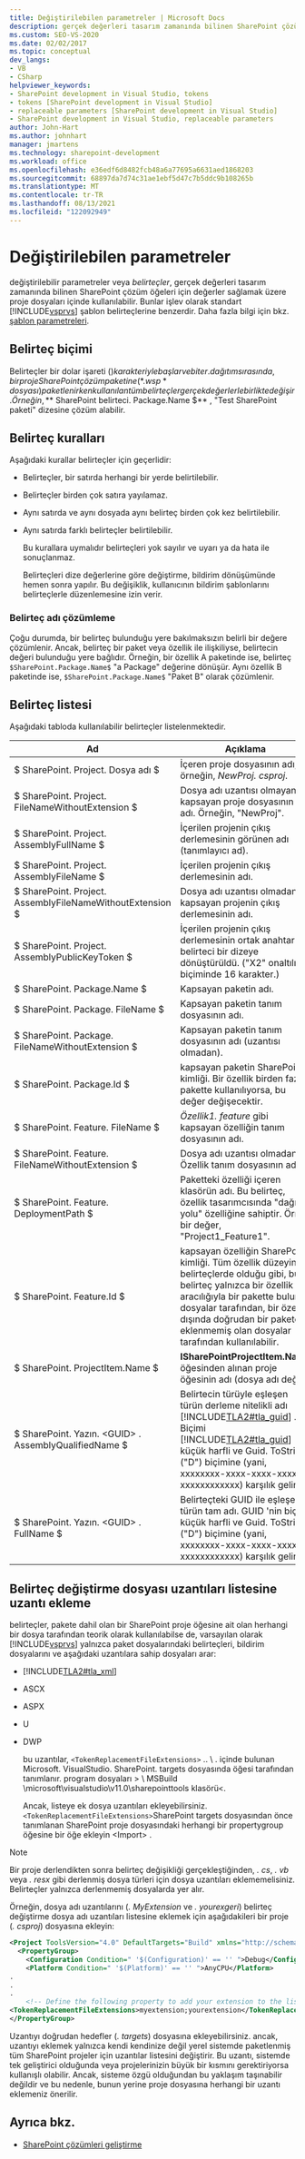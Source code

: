 ```yaml
---
title: Değiştirilebilen parametreler | Microsoft Docs
description: gerçek değerleri tasarım zamanında bilinen SharePoint çözüm öğeleri için proje dosyaları içinde değerler belirten değiştirilebilen parametreleri (belirteçleri) gözden geçirin.
ms.custom: SEO-VS-2020
ms.date: 02/02/2017
ms.topic: conceptual
dev_langs:
- VB
- CSharp
helpviewer_keywords:
- SharePoint development in Visual Studio, tokens
- tokens [SharePoint development in Visual Studio]
- replaceable parameters [SharePoint development in Visual Studio]
- SharePoint development in Visual Studio, replaceable parameters
author: John-Hart
ms.author: johnhart
manager: jmartens
ms.technology: sharepoint-development
ms.workload: office
ms.openlocfilehash: e36edf6d8482fcb48a6a77695a6631aed1868203
ms.sourcegitcommit: 68897da7d74c31ae1ebf5d47c7b5ddc9b108265b
ms.translationtype: MT
ms.contentlocale: tr-TR
ms.lasthandoff: 08/13/2021
ms.locfileid: "122092949"
---
```

# <a name="replaceable-parameters"></a>Değiştirilebilen parametreler
  değiştirilebilir parametreler veya *belirteçler*, gerçek değerleri tasarım zamanında bilinen SharePoint çözüm öğeleri için değerler sağlamak üzere proje dosyaları içinde kullanılabilir. Bunlar işlev olarak standart [!INCLUDE[vsprvs](../sharepoint/includes/vsprvs-md.md)] şablon belirteçlerine benzerdir. Daha fazla bilgi için bkz. [şablon parametreleri](../ide/template-parameters.md).

## <a name="token-format"></a>Belirteç biçimi
 Belirteçler bir dolar işareti ($) karakteriyle başlar ve biter. dağıtım sırasında, bir proje SharePoint çözüm paketine (*. wsp* dosyası) paketlenirken kullanılan tüm belirteçler gerçek değerlerle birlikte değişir. Örneğin, **$ SharePoint belirteci. Package.Name $** , "Test SharePoint paketi" dizesine çözüm alabilir.

## <a name="token-rules"></a>Belirteç kuralları
 Aşağıdaki kurallar belirteçler için geçerlidir:

- Belirteçler, bir satırda herhangi bir yerde belirtilebilir.

- Belirteçler birden çok satıra yayılamaz.

- Aynı satırda ve aynı dosyada aynı belirteç birden çok kez belirtilebilir.

- Aynı satırda farklı belirteçler belirtilebilir.

  Bu kurallara uymalıdır belirteçleri yok sayılır ve uyarı ya da hata ile sonuçlanmaz.

  Belirteçleri dize değerlerine göre değiştirme, bildirim dönüşümünde hemen sonra yapılır. Bu değişiklik, kullanıcının bildirim şablonlarını belirteçlerle düzenlemesine izin verir.

### <a name="token-name-resolution"></a>Belirteç adı çözümleme
 Çoğu durumda, bir belirteç bulunduğu yere bakılmaksızın belirli bir değere çözümlenir. Ancak, belirteç bir paket veya özellik ile ilişkiliyse, belirtecin değeri bulunduğu yere bağlıdır. Örneğin, bir özellik A paketinde ise, belirteç `$SharePoint.Package.Name$` "a Package" değerine dönüşür. Aynı özellik B paketinde ise, `$SharePoint.Package.Name$` "Paket B" olarak çözümlenir.

## <a name="tokens-list"></a>Belirteç listesi
 Aşağıdaki tabloda kullanılabilir belirteçler listelenmektedir.

|Ad|Açıklama|
|----------|-----------------|
|$ SharePoint. Project. Dosya adı $|İçeren proje dosyasının adı, örneğin, *NewProj. csproj*.|
|$ SharePoint. Project. FileNameWithoutExtension $|Dosya adı uzantısı olmayan kapsayan proje dosyasının adı. Örneğin, "NewProj".|
|$ SharePoint. Project. AssemblyFullName $|İçerilen projenin çıkış derlemesinin görünen adı (tanımlayıcı ad).|
|$ SharePoint. Project. AssemblyFileName $|İçerilen projenin çıkış derlemesinin adı.|
|$ SharePoint. Project. AssemblyFileNameWithoutExtension $|Dosya adı uzantısı olmadan, kapsayan projenin çıkış derlemesinin adı.|
|$ SharePoint. Project. AssemblyPublicKeyToken $|İçerilen projenin çıkış derlemesinin ortak anahtar belirteci bir dizeye dönüştürüldü. ("X2" onaltılık biçiminde 16 karakter.)|
|$ SharePoint. Package.Name $|Kapsayan paketin adı.|
|$ SharePoint. Package. FileName $|Kapsayan paketin tanım dosyasının adı.|
|$ SharePoint. Package. FileNameWithoutExtension $|Kapsayan paketin tanım dosyasının adı (uzantısı olmadan).|
|$ SharePoint. Package.Id $|kapsayan paketin SharePoint kimliği. Bir özellik birden fazla pakette kullanılıyorsa, bu değer değişecektir.|
|$ SharePoint. Feature. FileName $|*Özellik1. feature* gibi kapsayan özelliğin tanım dosyasının adı.|
|$ SharePoint. Feature. FileNameWithoutExtension $|Dosya adı uzantısı olmadan Özellik tanım dosyasının adı.|
|$ SharePoint. Feature. DeploymentPath $|Paketteki özelliği içeren klasörün adı. Bu belirteç, özellik tasarımcısında "dağıtım yolu" özelliğine sahiptir. Örnek bir değer, "Project1_Feature1".|
|$ SharePoint. Feature.Id $|kapsayan özelliğin SharePoint kimliği. Tüm özellik düzeyinde belirteçlerde olduğu gibi, bu belirteç yalnızca bir özellik aracılığıyla bir pakette bulunan dosyalar tarafından, bir özellik dışında doğrudan bir pakete eklenmemiş olan dosyalar tarafından kullanılabilir.|
|$ SharePoint. ProjectItem.Name $|**ISharePointProjectItem.Name** öğesinden alınan proje öğesinin adı (dosya adı değil).|
|$ SharePoint. Yazın. \<GUID> . AssemblyQualifiedName $|Belirtecin türüyle eşleşen türün derleme nitelikli adı [!INCLUDE[TLA2#tla_guid](../sharepoint/includes/tla2sharptla-guid-md.md)] . Biçimi [!INCLUDE[TLA2#tla_guid](../sharepoint/includes/tla2sharptla-guid-md.md)] küçük harfli ve Guid. ToString ("D") biçimine (yani, xxxxxxxx-xxxx-xxxx-xxxx-xxxxxxxxxxxx) karşılık gelir.|
|$ SharePoint. Yazın. \<GUID> . FullName $|Belirteçteki GUID ile eşleşen türün tam adı. GUID 'nin biçimi küçük harfli ve Guid. ToString ("D") biçimine (yani, xxxxxxxx-xxxx-xxxx-xxxx-xxxxxxxxxxxx) karşılık gelir.|

## <a name="add-extensions-to-the-token-replacement-file-extensions-list"></a>Belirteç değiştirme dosyası uzantıları listesine uzantı ekleme
 belirteçler, pakete dahil olan bir SharePoint proje öğesine ait olan herhangi bir dosya tarafından teorik olarak kullanılabilse de, varsayılan olarak [!INCLUDE[vsprvs](../sharepoint/includes/vsprvs-md.md)] yalnızca paket dosyalarındaki belirteçleri, bildirim dosyalarını ve aşağıdaki uzantılara sahip dosyaları arar:

- [!INCLUDE[TLA2#tla_xml](../sharepoint/includes/tla2sharptla-xml-md.md)]

- ASCX

- ASPX

- U

- DWP

  bu uzantılar, `<TokenReplacementFileExtensions>` .. \\ . içinde bulunan Microsoft. VisualStudio. SharePoint. targets dosyasında öğesi tarafından tanımlanır. program dosyaları \> \ MSBuild \microsoft\visualstudio\v11.0\sharepointtools klasörü<.

  Ancak, listeye ek dosya uzantıları ekleyebilirsiniz. `<TokenReplacementFileExtensions>`SharePoint targets dosyasından önce tanımlanan SharePoint proje dosyasındaki herhangi bir propertygroup öğesine bir öğe ekleyin \<Import> .

> [!NOTE]
> Bir proje derlendikten sonra belirteç değişikliği gerçekleştiğinden, *. cs*, *. vb* veya *. resx* gibi derlenmiş dosya türleri için dosya uzantıları eklememelisiniz. Belirteçler yalnızca derlenmemiş dosyalarda yer alır.

 Örneğin, dosya adı uzantılarını (*. MyExtension* ve *. yourexgeri*) belirteç değiştirme dosya adı uzantıları listesine eklemek için aşağıdakileri bir proje (*. csproj*) dosyasına ekleyin:

```xml
<Project ToolsVersion="4.0" DefaultTargets="Build" xmlns="http://schemas.microsoft.com/developer/msbuild/2003">
  <PropertyGroup>
    <Configuration Condition=" '$(Configuration)' == '' ">Debug</Configuration>
    <Platform Condition=" '$(Platform)' == '' ">AnyCPU</Platform>
.
.
.
    <!-- Define the following property to add your extension to the list of token replacement file extensions.  -->
<TokenReplacementFileExtensions>myextension;yourextension</TokenReplacementFileExtensions>
</PropertyGroup>
```

 Uzantıyı doğrudan hedefler (*. targets*) dosyasına ekleyebilirsiniz. ancak, uzantıyı eklemek yalnızca kendi kendinize değil yerel sistemde paketlenmiş tüm SharePoint projeler için uzantılar listesini değiştirir. Bu uzantı, sistemde tek geliştirici olduğunda veya projelerinizin büyük bir kısmını gerektiriyorsa kullanışlı olabilir. Ancak, sisteme özgü olduğundan bu yaklaşım taşınabilir değildir ve bu nedenle, bunun yerine proje dosyasına herhangi bir uzantı eklemeniz önerilir.

## <a name="see-also"></a>Ayrıca bkz.
- [SharePoint çözümleri geliştirme](../sharepoint/developing-sharepoint-solutions.md)
